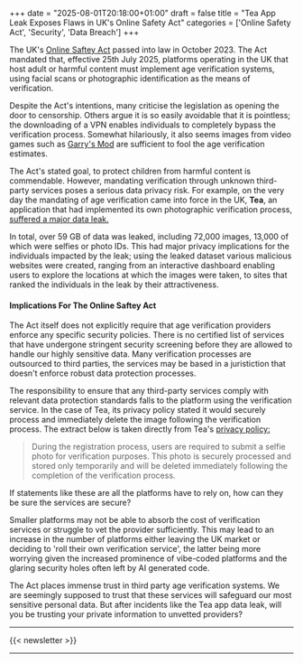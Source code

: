 +++
date = "2025-08-01T20:18:00+01:00"
draft = false
title = "Tea App Leak Exposes Flaws in UK's Online Safety Act"
categories = ['Online Safety Act', 'Security', 'Data Breach']
+++

The UK's [Online Saftey Act](https://www.gov.uk/government/publications/online-safety-act-explainer/online-safety-act-explainer) passed into law in October 2023. The Act mandated that, effective 25th July 2025, platforms operating in the UK that host adult or harmful content must implement age verification systems, using facial scans or photographic identification as the means of verification.

Despite the Act's intentions, many criticise the legislation as opening the door to censorship. Others argue it is so easily avoidable that it is pointless; the downloading of a VPN enables individuals to completely bypass the verification process. Somewhat hilariously, it also seems images from video games such as [Garry's Mod](https://80.lv/articles/people-are-using-garry-s-mod-to-circumvent-the-uk-censorship-law) are sufficient to fool the age verification estimates.

The Act's stated goal, to protect children from harmful content is commendable. However, mandating verification through unknown third-party services poses a serious data privacy risk. For example, on the very day the mandating of age verification came into force in the UK, **Tea**, an application that had implemented its own photographic verification process, [suffered a major data leak.](https://zakforster.com/posts/tea-data-breach/)

In total, over 59 GB of data was leaked, including 72,000 images, 13,000 of which were selfies or photo IDs. This had major privacy implications for the individuals impacted by the leak; using the leaked dataset various malicious websites were created, ranging from an interactive dashboard enabling users to explore the locations at which the images were taken, to sites that ranked the individuals in the leak by their attractiveness.

#### Implications For The Online Saftey Act

The Act itself does not explicitly require that age verification providers enforce any specific security policies. There is no certified list of services that have undergone stringent security screening before they are allowed to handle our highly sensitive data. Many verification processes are outsourced to third parties, the services may be based in a juristiction that doesn't enforce robust data protection processes. 

The responsibility to ensure that any third-party services comply with relevant data protection standards falls to the platform using the verification service. In the case of Tea, its privacy policy stated it would securely process and immediately delete the image following the verification process. The extract below is taken directly from Tea's [privacy policy:](https://www.teaforwomen.com/privacy)

> During the registration process, users are required to submit a selfie photo for verification purposes. This photo is securely processed and stored only temporarily and will be deleted immediately following the completion of the verification process.

If statements like these are all the platforms have to rely on, how can they be sure the services are secure?

Smaller platforms may not be able to absorb the cost of verification services or struggle to vet the provider sufficiently. This may lead to an increase in the number of platforms either leaving the UK market or deciding to 'roll their own verification service', the latter being more worrying given the increased prominence of vibe-coded platforms and the glaring security holes often left by AI generated code.

The Act places immense trust in third party age verification systems. We are seemingly supposed to trust that these services will safeguard our most sensitive personal data. But after incidents like the Tea app data leak, will you be trusting your private information to unvetted providers? 

---

{{< newsletter >}}

---
